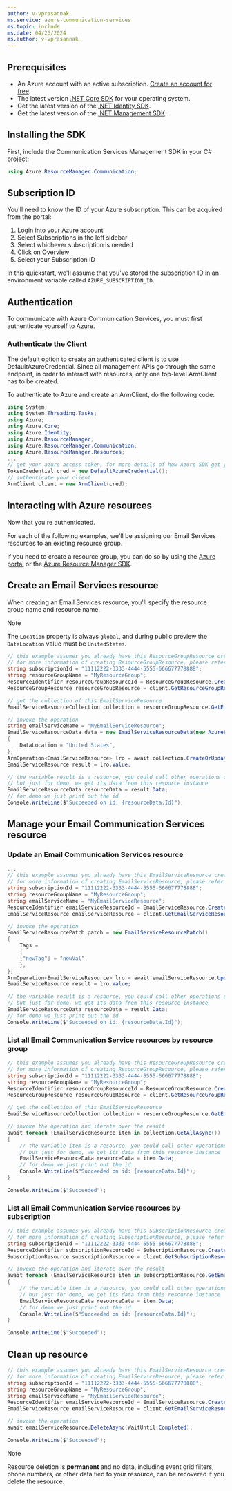 ```yaml
---
author: v-vprasannak
ms.service: azure-communication-services
ms.topic: include
ms.date: 04/26/2024
ms.author: v-vprasannak
---
```


## Prerequisites

- An Azure account with an active subscription. [Create an account for free](https://azure.microsoft.com/free/dotnet/).
- The latest version [.NET Core SDK](https://dotnet.microsoft.com/download/dotnet-core) for your operating system.
- Get the latest version of the [.NET Identity SDK](/dotnet/api/azure.identity).
- Get the latest version of the [.NET Management SDK](../../../concepts/sdk-options.md).

## Installing the SDK

First, include the Communication Services Management SDK in your C# project:

```csharp
using Azure.ResourceManager.Communication;
```

## Subscription ID

You'll need to know the ID of your Azure subscription. This can be acquired from the portal:

1.  Login into your Azure account
2.  Select Subscriptions in the left sidebar
3.  Select whichever subscription is needed
4.  Click on Overview
5.  Select your Subscription ID

In this quickstart, we'll assume that you've stored the subscription ID in an environment variable called `AZURE_SUBSCRIPTION_ID`.

## Authentication

To communicate with Azure Communication Services, you must first authenticate yourself to Azure.

### Authenticate the Client

The default option to create an authenticated client is to use DefaultAzureCredential. Since all management APIs go through the same endpoint, in order to interact with resources, only one top-level ArmClient has to be created.

To authenticate to Azure and create an ArmClient, do the following code:

```csharp
using System;
using System.Threading.Tasks;
using Azure;
using Azure.Core;
using Azure.Identity;
using Azure.ResourceManager;
using Azure.ResourceManager.Communication;
using Azure.ResourceManager.Resources;
...
// get your azure access token, for more details of how Azure SDK get your access token, please refer to https://learn.microsoft.com/dotnet/azure/sdk/authentication?tabs=command-line
TokenCredential cred = new DefaultAzureCredential();
// authenticate your client
ArmClient client = new ArmClient(cred);
```

## Interacting with Azure resources

Now that you're authenticated.

For each of the following examples, we'll be assigning our Email Services resources to an existing resource group.

If you need to create a resource group, you can do so by using the [Azure portal](../../../../azure-resource-manager/management/manage-resource-groups-portal.md) or the [Azure Resource Manager SDK](https://github.com/Azure/azure-sdk-for-net/blob/master/doc/mgmt_preview_quickstart.md).

## Create an Email Services resource

When creating an Email Services resource, you'll specify the resource group name and resource name. 
>[!Note]
>The `Location` property is always `global`, and during public preview the `DataLocation` value must be `UnitedStates`.

```csharp
// this example assumes you already have this ResourceGroupResource created on azure
// for more information of creating ResourceGroupResource, please refer to the document of ResourceGroupResource
string subscriptionId = "11112222-3333-4444-5555-666677778888";
string resourceGroupName = "MyResourceGroup";
ResourceIdentifier resourceGroupResourceId = ResourceGroupResource.CreateResourceIdentifier(subscriptionId, resourceGroupName);
ResourceGroupResource resourceGroupResource = client.GetResourceGroupResource(resourceGroupResourceId);

// get the collection of this EmailServiceResource
EmailServiceResourceCollection collection = resourceGroupResource.GetEmailServiceResources();

// invoke the operation
string emailServiceName = "MyEmailServiceResource";
EmailServiceResourceData data = new EmailServiceResourceData(new AzureLocation("Global"))
{
    DataLocation = "United States",
};
ArmOperation<EmailServiceResource> lro = await collection.CreateOrUpdateAsync(WaitUntil.Completed, emailServiceName, data);
EmailServiceResource result = lro.Value;

// the variable result is a resource, you could call other operations on this instance as well
// but just for demo, we get its data from this resource instance
EmailServiceResourceData resourceData = result.Data;
// for demo we just print out the id
Console.WriteLine($"Succeeded on id: {resourceData.Id}");
```

## Manage your Email Communication Services resource

### Update an Email Communication Services resource

```csharp
...
// this example assumes you already have this EmailServiceResource created on azure
// for more information of creating EmailServiceResource, please refer to the document of EmailServiceResource
string subscriptionId = "11112222-3333-4444-5555-666677778888";
string resourceGroupName = "MyResourceGroup";
string emailServiceName = "MyEmailServiceResource";
ResourceIdentifier emailServiceResourceId = EmailServiceResource.CreateResourceIdentifier(subscriptionId, resourceGroupName, emailServiceName);
EmailServiceResource emailServiceResource = client.GetEmailServiceResource(emailServiceResourceId);

// invoke the operation
EmailServiceResourcePatch patch = new EmailServiceResourcePatch()
{
    Tags =
    {
    ["newTag"] = "newVal",
    },
};
ArmOperation<EmailServiceResource> lro = await emailServiceResource.UpdateAsync(WaitUntil.Completed, patch);
EmailServiceResource result = lro.Value;

// the variable result is a resource, you could call other operations on this instance as well
// but just for demo, we get its data from this resource instance
EmailServiceResourceData resourceData = result.Data;
// for demo we just print out the id
Console.WriteLine($"Succeeded on id: {resourceData.Id}");
```

### List all Email Communication Service resources by resource group

```csharp
// this example assumes you already have this ResourceGroupResource created on azure
// for more information of creating ResourceGroupResource, please refer to the document of ResourceGroupResource
string subscriptionId = "11112222-3333-4444-5555-666677778888";
string resourceGroupName = "MyResourceGroup";
ResourceIdentifier resourceGroupResourceId = ResourceGroupResource.CreateResourceIdentifier(subscriptionId, resourceGroupName);
ResourceGroupResource resourceGroupResource = client.GetResourceGroupResource(resourceGroupResourceId);

// get the collection of this EmailServiceResource
EmailServiceResourceCollection collection = resourceGroupResource.GetEmailServiceResources();

// invoke the operation and iterate over the result
await foreach (EmailServiceResource item in collection.GetAllAsync())
{
    // the variable item is a resource, you could call other operations on this instance as well
    // but just for demo, we get its data from this resource instance
    EmailServiceResourceData resourceData = item.Data;
    // for demo we just print out the id
    Console.WriteLine($"Succeeded on id: {resourceData.Id}");
}

Console.WriteLine($"Succeeded");
```

### List all Email Communication Service resources by subscription

```csharp
// this example assumes you already have this SubscriptionResource created on azure
// for more information of creating SubscriptionResource, please refer to the document of SubscriptionResource
string subscriptionId = "11112222-3333-4444-5555-666677778888";
ResourceIdentifier subscriptionResourceId = SubscriptionResource.CreateResourceIdentifier(subscriptionId);
SubscriptionResource subscriptionResource = client.GetSubscriptionResource(subscriptionResourceId);

// invoke the operation and iterate over the result
await foreach (EmailServiceResource item in subscriptionResource.GetEmailServiceResourcesAsync())
{
    // the variable item is a resource, you could call other operations on this instance as well
    // but just for demo, we get its data from this resource instance
    EmailServiceResourceData resourceData = item.Data;
    // for demo we just print out the id
    Console.WriteLine($"Succeeded on id: {resourceData.Id}");
}

Console.WriteLine($"Succeeded");
```

## Clean up resource

```csharp
// this example assumes you already have this EmailServiceResource created on azure
// for more information of creating EmailServiceResource, please refer to the document of EmailServiceResource
string subscriptionId = "11112222-3333-4444-5555-666677778888";
string resourceGroupName = "MyResourceGroup";
string emailServiceName = "MyEmailServiceResource";
ResourceIdentifier emailServiceResourceId = EmailServiceResource.CreateResourceIdentifier(subscriptionId, resourceGroupName, emailServiceName);
EmailServiceResource emailServiceResource = client.GetEmailServiceResource(emailServiceResourceId);

// invoke the operation
await emailServiceResource.DeleteAsync(WaitUntil.Completed);

Console.WriteLine($"Succeeded");
```
> [!NOTE]
> Resource deletion is **permanent** and no data, including event grid filters, phone numbers, or other data tied to your resource, can be recovered if you delete the resource.